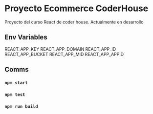 # Proyecto Ecommerce CoderHouse
Proyecto del curso React de coder house.
Actualmente en desarrollo

## Env Variables
REACT_APP_KEY
REACT_APP_DOMAIN
REACT_APP_ID
REACT_APP_BUCKET
REACT_APP_MID
REACT_APP_APPID

## Comms
### `npm start`
### `npm test`
### `npm run build`

